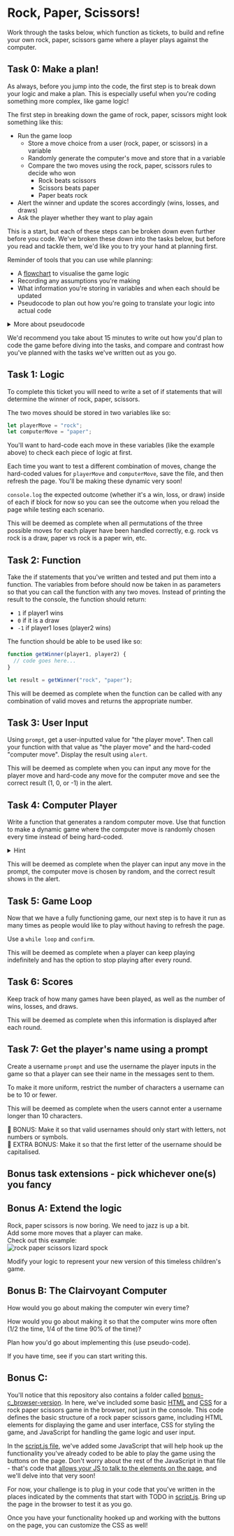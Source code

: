 # Rock, Paper, Scissors!

Work through the tasks below, which function as tickets, to build and refine your own rock, paper, scissors game where a player plays against the computer.

## Task 0: Make a plan!

As always, before you jump into the code, the first step is to break down your logic and make a plan. This is especially useful when you're coding something more complex, like game logic!

The first step in breaking down the game of rock, paper, scissors might look something like this:

- Run the game loop
  - Store a move choice from a user (rock, paper, or scissors) in a variable
  - Randomly generate the computer's move and store that in a variable
  - Compare the two moves using the rock, paper, scissors rules to decide who won
    - Rock beats scissors
    - Scissors beats paper
    - Paper beats rock
- Alert the winner and update the scores accordingly (wins, losses, and draws)
- Ask the player whether they want to play again

This is a start, but each of these steps can be broken down even further before you code. We've broken these down into the tasks below, but before you read and tackle them, we'd like you to try your hand at planning first.

Reminder of tools that you can use while planning:

- A [flowchart](https://app.diagrams.net/) to visualise the game logic
- Recording any assumptions you're making
- What information you're storing in variables and when each should be updated
- Pseudocode to plan out how you're going to translate your logic into actual code

<details>
<summary>More about pseudocode</summary>

Pseudocode is a way of writing out the logic of a program in a natural language that's easy to understand, without worrying about the specific syntax of any particular programming language. Developers use it to plan out their code.

By writing out the logic of a program in pseudocode, you can focus on the high-level concepts and flow of the program before worrying about the details of the syntax. This can make it easier to wrap your head around complex programming concepts and make sure you're approaching the problem in the right way.

It can help you communicate your ideas to others as well. Pseudocode is often used in technical documentation and specifications to describe the behavior of a program in a clear and concise way.

Here's an example of how pseudocode might be used to plan out a simple JavaScript program that calculates the average of an array of numbers:

// Define an array of numbers

// Initialize a variable to hold the sum of the numbers, and start it at 0

// Use a for loop to loop through the array and add each number to the sum

// Calculate the average by dividing the sum by the number of numbers

// Log the average to the console

This pseudocode is written in a way that's easy to understand, even if you're not familiar with JavaScript syntax. Once you've worked out the logic of your program using pseudocode, you can then translate it into actual JavaScript code.

</details>

We'd recommend you take about 15 minutes to write out how you'd plan to code the game before diving into the tasks, and compare and contrast how you've planned with the tasks we've written out as you go.

## Task 1: Logic

To complete this ticket you will need to write a set of if statements that will determine the winner of rock, paper, scissors.

The two moves should be stored in two variables like so:

```js
let playerMove = "rock";
let computerMove = "paper";
```

You'll want to hard-code each move in these variables (like the example above) to check each piece of logic at first.

Each time you want to test a different combination of moves, change the hard-coded values for `playerMove` and `computerMove`, save the file, and then refresh the page. You'll be making these dynamic very soon!

`console.log` the expected outcome (whether it's a win, loss, or draw) inside of each if block for now so you can see the outcome when you reload the page while testing each scenario.

This will be deemed as complete when all permutations of the three possible moves for each player have been handled correctly, e.g. rock vs rock is a draw, paper vs rock is a paper win, etc.

## Task 2: Function

Take the if statements that you've written and tested and put them into a function. The variables from before should now be taken in as parameters so that you can call the function with any two moves. Instead of printing the result to the console, the function should return:

- `1` if player1 wins
- `0` if it is a draw
- `-1` if player1 loses (player2 wins)

The function should be able to be used like so:

```js
function getWinner(player1, player2) {
  // code goes here...
}

let result = getWinner("rock", "paper");
```

This will be deemed as complete when the function can be called with any combination of valid moves and returns the appropriate number.

## Task 3: User Input

Using `prompt`, get a user-inputted value for "the player move". Then call your function with that value as "the player move" and the hard-coded "computer move". Display the result using `alert`.

This will be deemed as complete when you can input any move for the player move and hard-code any move for the computer move and see the correct result (1, 0, or -1) in the alert.

## Task 4: Computer Player

Write a function that generates a random computer move. Use that function to make a dynamic game where the computer move is randomly chosen every time instead of being hard-coded.

<details>
<summary>Hint</summary>
`Math.random()` might be useful!
</details>

This will be deemed as complete when the player can input any move in the prompt, the computer move is chosen by random, and the correct result shows in the alert.

## Task 5: Game Loop

Now that we have a fully functioning game, our next step is to have it run as many times as people would like to play without having to refresh the page.

Use a `while loop` and `confirm`.

This will be deemed as complete when a player can keep playing indefinitely and has the option to stop playing after every round.

## Task 6: Scores

Keep track of how many games have been played, as well as the number of wins, losses, and draws.

This will be deemed as complete when this information is displayed after each round.

## Task 7: Get the player's name using a prompt

Create a username `prompt` and use the username the player inputs in the game so that a player can see their name in the messages sent to them.

To make it more uniform, restrict the number of characters a username can be to 10 or fewer.

This will be deemed as complete when the users cannot enter a username longer than 10 characters.

🌟 BONUS: Make it so that valid usernames should only start with letters, not numbers or symbols.  
🌟 EXTRA BONUS: Make it so that the first letter of the username should be capitalised.

## Bonus task extensions - pick whichever one(s) you fancy

## Bonus A: Extend the logic

Rock, paper scissors is now boring. We need to jazz is up a bit.  
Add some more moves that a player can make.  
Check out this example:  
![rock paper scissors lizard spock](./RPSLS.jpeg)

Modify your logic to represent your new version of this timeless children's game.

## Bonus B: The Clairvoyant Computer

How would you go about making the computer win every time?

How would you go about making it so that the computer wins more often (1/2 the time, 1/4 of the time 90% of the time)?

Plan how you'd go about implementing this (use pseudo-code).

If you have time, see if you can start writing this.

## Bonus C:

You'll notice that this repository also contains a folder called [bonus-c_browser-version](bonus-c_browser-version/). In here, we've included some basic [HTML](bonus-c_browser-version/index.html) and [CSS](bonus-c_browser-version/style.css) for a rock paper scissors game in the browser, not just in the console. This code defines the basic structure of a rock paper scissors game, including HTML elements for displaying the game and user interface, CSS for styling the game, and JavaScript for handling the game logic and user input.

In the [script.js file](bonus-c_browser-version/script.js), we've added some JavaScript that will help hook up the functionality you've already coded to be able to play the game using the buttons on the page. Don't worry about the rest of the JavaScript in that file - that's code that [allows your JS to talk to the elements on the page](https://developer.mozilla.org/en-US/docs/Web/API/Document_Object_Model/Introduction), and we'll delve into that very soon!

For now, your challenge is to plug in your code that you've written in the places indicated by the comments that start with TODO in [script.js](bonus-c_browser-version/script.js). Bring up the page in the browser to test it as you go.

Once you have your functionality hooked up and working with the buttons on the page, you can customize the CSS as well!

